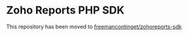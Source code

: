 Zoho Reports PHP SDK
======================

This repository has been moved to [freemancontinget/zohoreports-sdk](https://github.com/freemancontingent/zohoreports-sdk)
